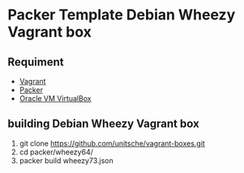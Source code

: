 Packer Template Debian Wheezy Vagrant box 
=========================================

Requiment
---------
- [Vagrant](http://www.vagrantup.com/ "Vagrant")
- [Packer](http://www.packer.io/ "Packer")
- [Oracle VM VirtualBox](https://www.virtualbox.org/ "Oracle VM VirtualBox")

building Debian Wheezy Vagrant box
----------------------------------
1. git clone https://github.com/unitsche/vagrant-boxes.git
2. cd packer/wheezy64/
3. packer build wheezy73.json

